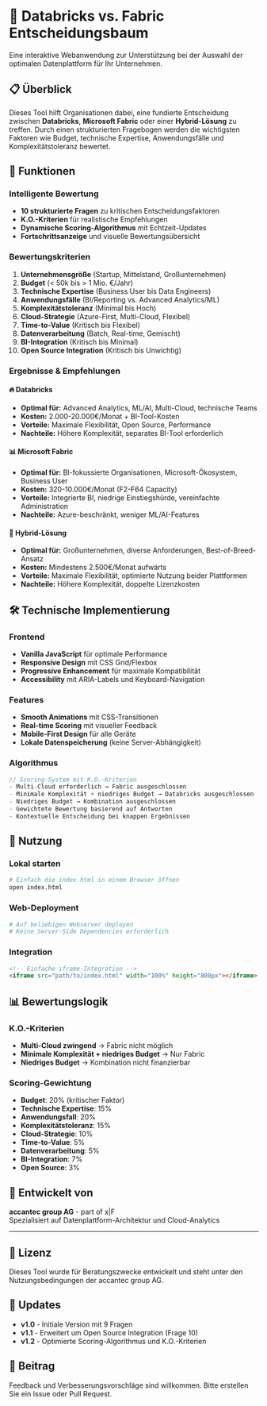 # 🚀 Databricks vs. Fabric Entscheidungsbaum

Eine interaktive Webanwendung zur Unterstützung bei der Auswahl der optimalen Datenplattform für Ihr Unternehmen.

## 📋 Überblick

Dieses Tool hilft Organisationen dabei, eine fundierte Entscheidung zwischen **Databricks**, **Microsoft Fabric** oder einer **Hybrid-Lösung** zu treffen. Durch einen strukturierten Fragebogen werden die wichtigsten Faktoren wie Budget, technische Expertise, Anwendungsfälle und Komplexitätstoleranz bewertet.

## 🎯 Funktionen

### Intelligente Bewertung
- **10 strukturierte Fragen** zu kritischen Entscheidungsfaktoren
- **K.O.-Kriterien** für realistische Empfehlungen
- **Dynamische Scoring-Algorithmus** mit Echtzeit-Updates
- **Fortschrittsanzeige** und visuelle Bewertungsübersicht

### Bewertungskriterien
1. **Unternehmensgröße** (Startup, Mittelstand, Großunternehmen)
2. **Budget** (< 50k bis > 1 Mio. €/Jahr)
3. **Technische Expertise** (Business User bis Data Engineers)
4. **Anwendungsfälle** (BI/Reporting vs. Advanced Analytics/ML)
5. **Komplexitätstoleranz** (Minimal bis Hoch)
6. **Cloud-Strategie** (Azure-First, Multi-Cloud, Flexibel)
7. **Time-to-Value** (Kritisch bis Flexibel)
8. **Datenverarbeitung** (Batch, Real-time, Gemischt)
9. **BI-Integration** (Kritisch bis Minimal)
10. **Open Source Integration** (Kritisch bis Unwichtig)

### Ergebnisse & Empfehlungen

#### 🔥 Databricks
- **Optimal für:** Advanced Analytics, ML/AI, Multi-Cloud, technische Teams
- **Kosten:** 2.000-20.000€/Monat + BI-Tool-Kosten
- **Vorteile:** Maximale Flexibilität, Open Source, Performance
- **Nachteile:** Höhere Komplexität, separates BI-Tool erforderlich

#### 📊 Microsoft Fabric
- **Optimal für:** BI-fokussierte Organisationen, Microsoft-Ökosystem, Business User
- **Kosten:** 320-10.000€/Monat (F2-F64 Capacity)
- **Vorteile:** Integrierte BI, niedrige Einstiegshürde, vereinfachte Administration
- **Nachteile:** Azure-beschränkt, weniger ML/AI-Features

#### 🔀 Hybrid-Lösung
- **Optimal für:** Großunternehmen, diverse Anforderungen, Best-of-Breed-Ansatz
- **Kosten:** Mindestens 2.500€/Monat aufwärts
- **Vorteile:** Maximale Flexibilität, optimierte Nutzung beider Plattformen
- **Nachteile:** Höhere Komplexität, doppelte Lizenzkosten

## 🛠️ Technische Implementierung

### Frontend
- **Vanilla JavaScript** für optimale Performance
- **Responsive Design** mit CSS Grid/Flexbox
- **Progressive Enhancement** für maximale Kompatibilität
- **Accessibility** mit ARIA-Labels und Keyboard-Navigation

### Features
- **Smooth Animations** mit CSS-Transitionen
- **Real-time Scoring** mit visueller Feedback
- **Mobile-First Design** für alle Geräte
- **Lokale Datenspeicherung** (keine Server-Abhängigkeit)

### Algorithmus
```javascript
// Scoring-System mit K.O.-Kriterien
- Multi-Cloud erforderlich → Fabric ausgeschlossen
- Minimale Komplexität + niedriges Budget → Databricks ausgeschlossen
- Niedriges Budget → Kombination ausgeschlossen
- Gewichtete Bewertung basierend auf Antworten
- Kontextuelle Entscheidung bei knappen Ergebnissen
```

## 🚀 Nutzung

### Lokal starten
```bash
# Einfach die index.html in einem Browser öffnen
open index.html
```

### Web-Deployment
```bash
# Auf beliebigen Webserver deployen
# Keine Server-Side Dependencies erforderlich
```

### Integration
```html
<!-- Einfache iframe-Integration -->
<iframe src="path/to/index.html" width="100%" height="800px"></iframe>
```

## 📊 Bewertungslogik

### K.O.-Kriterien
- **Multi-Cloud zwingend** → Fabric nicht möglich
- **Minimale Komplexität + niedriges Budget** → Nur Fabric
- **Niedriges Budget** → Kombination nicht finanzierbar

### Scoring-Gewichtung
- **Budget**: 20% (kritischer Faktor)
- **Technische Expertise**: 15%
- **Anwendungsfall**: 20%
- **Komplexitätstoleranz**: 15%
- **Cloud-Strategie**: 10%
- **Time-to-Value**: 5%
- **Datenverarbeitung**: 5%
- **BI-Integration**: 7%
- **Open Source**: 3%

## 🏢 Entwickelt von

**accantec group AG** - part of x|F  
Spezialisiert auf Datenplattform-Architektur und Cloud-Analytics

---

## 📄 Lizenz

Dieses Tool wurde für Beratungszwecke entwickelt und steht unter den Nutzungsbedingungen der accantec group AG.

## 🔄 Updates

- **v1.0** - Initiale Version mit 9 Fragen
- **v1.1** - Erweitert um Open Source Integration (Frage 10)
- **v1.2** - Optimierte Scoring-Algorithmus und K.O.-Kriterien

## 🤝 Beitrag

Feedback und Verbesserungsvorschläge sind willkommen. Bitte erstellen Sie ein Issue oder Pull Request.
